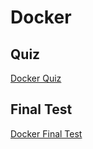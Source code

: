 # Docker

## Quiz

[Docker Quiz](https://forms.gle/66MCX1UEHG18BFud6)

## Final Test

[Docker Final Test](insert-here)
